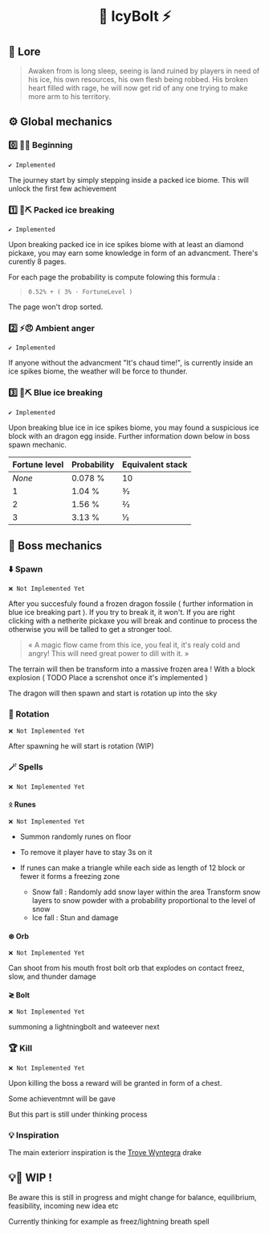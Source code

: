 <div align="center" style="text-align:center; margin: auto;">

# 🧊 IcyBolt ⚡

</div>

## 📜 Lore

> Awaken from is long sleep, seeing is land ruined by players in need of his ice, his own resources, his own flesh being robbed. His broken heart filled with rage, he will now get rid of any one trying to make more arm to his territory.


## ⚙️ Global mechanics

### 0️⃣ 🧊🚶 Beginning
`✔️ Implemented`

The journey start by simply stepping inside a packed ice biome.
This will unlock the first few achievement


### 1️⃣ 🧊⛏️ Packed ice breaking 
`✔️ Implemented`

Upon breaking packed ice in ice spikes biome with at least an diamond pickaxe, you may earn some knowledge in form of an advancment.
There's curently 8 pages.

For each page the probability is compute folowing this formula :
> ` 0.52% + ( 3% · FortuneLevel ) `

The page won't drop sorted.

### 2️⃣ ⚡😠 Ambient anger
`✔️ Implemented`

If anyone without the advancment "It's chaud time!", is currently inside an ice spikes biome, the weather will be force to thunder.

### 3️⃣ 🧊⛏️ Blue ice breaking 
`✔️ Implemented`

Upon breaking blue ice in ice spikes biome, you may found a suspicious ice block with an dragon egg inside. Further information down below in boss spawn mechanic.

| Fortune level | Probability | Equivalent stack |
|---------------|-------------|------------------|
| _None_        |   0.078 %   |        10        |
|  1            |    1.04 %   |       3⁄2        |
|  2            |    1.56 %   |       2⁄2        |
|  3            |    3.13 %   |       1⁄2        |

## 🐲 Boss mechanics

### ⬇️ Spawn
`❌ Not Implemented Yet`

After you succesfuly found a frozen dragon fossile ( further information in blue ice breaking part ). If you try to break it, it won't. If you are right clicking with a netherite pickaxe you will break and continue to process the otherwise you will be talled to get a stronger tool.

> « A magic flow came from this ice, you feal it, it's realy cold and angry! This will need great power to dill with it. »

The terrain will then be transform into a massive frozen area !
With a block explosion
( TODO Place a screnshot once it's implemented )

The dragon will then spawn and start is rotation up into the sky

### 🔁 Rotation
`❌ Not Implemented Yet`

After spawning he will start is rotation (WIP)

### 🪄 Spells
`❌ Not Implemented Yet`

#### **ᛟ** Runes
`❌ Not Implemented Yet`
	
 - Summon randomly runes on floor
 
 - To remove it player have to stay 3s on it

 - If runes can make a triangle while each side as length of 12 block or fewer it forms a freezing zone
    - Snow fall : 
				Randomly add snow layer within the area
				Transform snow layers to  snow powder with a probability proportional to the level of snow
	- Ice fall :
				Stun and damage

#### **⊛** Orb
`❌ Not Implemented Yet`

Can shoot from his mouth frost bolt orb that explodes on contact
freez, slow, and thunder damage

#### **≷** Bolt
`❌ Not Implemented Yet`

summoning a lightningbolt and wateever next

### 🏆 Kill
`❌ Not Implemented Yet`

Upon killing the boss a reward will be granted in form of a chest.

Some achieventmnt will be gave

But this part is still under thinking process


### 💡 Inspiration

The main exteriorr inspiration is the [Trove Wyntegra](https://trove.fandom.com/wiki/Wyntegra,_Galenor%27s_Pride) drake

## 💡🔁 WIP !

Be aware this is still in progress and might change for balance, equilibrium, feasibility, incoming new idea etc

Currently thinking for example as freez/lightning breath spell
